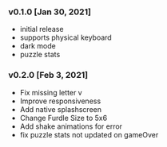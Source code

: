 ### v0.1.0 [Jan 30, 2021]
- initial release
- supports physical keyboard
- dark mode
- puzzle stats
### v0.2.0 [Feb 3, 2021]
- Fix missing letter v
- Improve responsiveness
- Add native splashscreen
- Change Furdle Size to 5x6
- Add shake animations for error
- fix puzzle stats not updated on gameOver 

